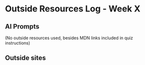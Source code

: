 # Outside Resources Log - Week X

## AI Prompts
(No outside resources used, besides MDN links included in quiz instructions)
## Outside sites

